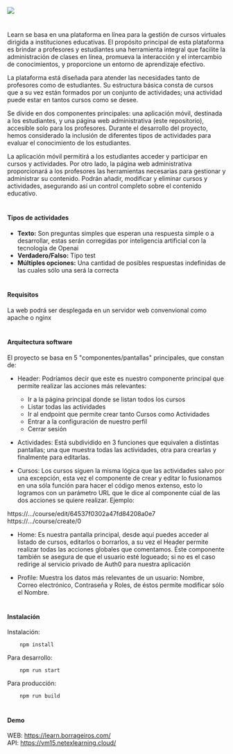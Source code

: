 
![](https://downloads.borrageiros.com/NETEX/LogoLearn.png)
# 
Learn se basa en una plataforma en línea para la gestión de cursos virtuales dirigida a instituciones educativas. El propósito principal de esta plataforma es brindar a profesores y estudiantes una herramienta integral que facilite la administración de clases en línea, promueva la interacción y el intercambio de conocimientos, y proporcione un entorno de aprendizaje efectivo.

La plataforma está diseñada para atender las necesidades tanto de profesores como de estudiantes. Su estructura básica consta de cursos que a su vez están formados por un conjunto de actividades; una actividad puede estar en tantos cursos como se desee.

Se divide en dos componentes principales: una aplicación móvil, destinada a los estudiantes, y una página web administrativa (este repositorio), accesible solo para los profesores. Durante el desarrollo del proyecto, hemos considerado la inclusión de diferentes tipos de actividades para evaluar el conocimiento de los estudiantes.

La aplicación móvil permitirá a los estudiantes acceder y participar en cursos y actividades. Por otro lado, la página web administrativa proporcionará a los profesores las herramientas necesarias para gestionar y administrar su contenido. Podrán añadir, modificar y eliminar cursos y actividades, asegurando así un control completo sobre el contenido educativo.
# 
#### Tipos de actividades

- **Texto:** Son preguntas simples que esperan una respuesta simple o a desarrollar, estas serán corregidas por inteligencia artificial con la tecnología de Openai
- **Verdadero/Falso:** Tipo test
- **Múltiples opciones:** Una cantidad de posibles respuestas indefinidas de las cuales sólo una será la correcta



# 
#### Requisitos 

La web podrá ser desplegada en un servidor web convenvional como apache o nginx



# 
#### Arquitectura software

El proyecto se basa en 5 "componentes/pantallas" principales, que constan de:

- Header: Podríamos decir que este es nuestro componente principal que permite realizar las acciones más relevantes:

	- Ir a la página principal donde se listan todos los cursos
	- Listar todas las actividades
	- Ir al endpoint que permite crear tanto Cursos como Actividades
	- Entrar a la configuración de nuestro perfil
	- Cerrar sesión

- Actividades: Está subdividido en 3 funciones que equivalen a distintas pantallas; una que muestra todas las actividades, otra para crearlas y finalmente para editarlas.

- Cursos: Los cursos siguen la misma lógica que las actividades salvo por una excepción, esta vez el componente de crear y editar lo fusionamos en una sóla función para hacer el código menos extenso, esto lo logramos con un parámetro URL que le dice al componente cúal de las dos acciones se quiere realizar. Ejemplo:
  
https://…/course/edit/64537f0302a47fd84208a0e7  
https://…/course/create/0

- Home: Es nuestra pantalla principal, desde aquí puedes acceder al listado de cursos, editarlos o borrarlos, a su vez el Header permite realizar todas las acciones globales que comentamos. Éste componente también se asegura de que el usuario esté logueado; si no es el caso redirige al servicio privado de Auth0 para nuestra aplicación

- Profile: Muestra los datos más relevantes de un usuario: Nombre, Correo electrónico, Contraseña y Roles, de éstos permite modificar sólo el Nombre.



# 
#### Instalación
Instalación:

		npm install

Para desarrollo:

		npm run start

Para producción:

		npm run build

# 
#### Demo  
WEB: https://learn.borrageiros.com/  
API: https://vm15.netexlearning.cloud/
